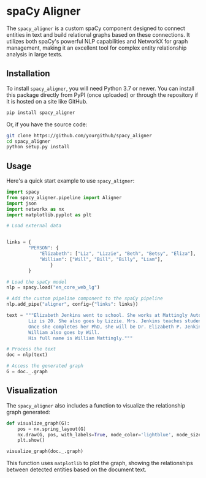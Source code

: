 # spaCy Aligner

The `spacy_aligner` is a custom spaCy component designed to connect entities in text and build relational graphs based on these connections. It utilizes both spaCy's powerful NLP capabilities and NetworkX for graph management, making it an excellent tool for complex entity relationship analysis in large texts.

## Installation

To install `spacy_aligner`, you will need Python 3.7 or newer. You can install this package directly from PyPI (once uploaded) or through the repository if it is hosted on a site like GitHub.

```bash
pip install spacy_aligner
```

Or, if you have the source code:

```bash
git clone https://github.com/yourgithub/spacy_aligner
cd spacy_aligner
python setup.py install
```

## Usage

Here's a quick start example to use `spacy_aligner`:

```python
import spacy
from spacy_aligner.pipeline import Aligner
import json
import networkx as nx
import matplotlib.pyplot as plt

# Load external data


links = {
        "PERSON": {
            "Elizabeth": ["Liz", "Lizzie", "Beth", "Betsy", "Eliza"],
            "William": ["Will", "Bill", "Billy", "Liam"],
                }
        }

# Load the spaCy model
nlp = spacy.load("en_core_web_lg")

# Add the custom pipeline component to the spaCy pipeline
nlp.add_pipe("aligner", config={"links": links})

text = """Elizabeth Jenkins went to school. She works at Mattingly Autoparts.
        Liz is 20. She also goes by Lizzie. Mrs. Jenkins teaches students.
        Once she completes her PhD, she will be Dr. Elizabeth P. Jenkins.
        William also goes by Will.
        His full name is William Mattingly."""

# Process the text
doc = nlp(text)

# Access the generated graph
G = doc._.graph
```

## Visualization

The `spacy_aligner` also includes a function to visualize the relationship graph generated:

```python
def visualize_graph(G):
    pos = nx.spring_layout(G)
    nx.draw(G, pos, with_labels=True, node_color='lightblue', node_size=500, edge_color='gray', linewidths=1, font_size=12)
    plt.show()

visualize_graph(doc._.graph)
```

This function uses `matplotlib` to plot the graph, showing the relationships between detected entities based on the document text.